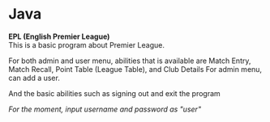 # Java
<b>EPL (English Premier League)</b><br/>
This is a basic program about Premier League.

For both admin and user menu, abilities that is available are Match Entry, Match Recall, Point Table (League Table), and Club Details
For admin menu, can add a user.

And the basic abilities such as signing out and exit the program

<i>For the moment, input username and password as "user"</i><br/>
